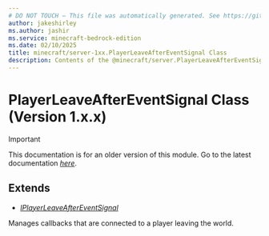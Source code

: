 ```yaml
---
# DO NOT TOUCH — This file was automatically generated. See https://github.com/mojang/minecraftapidocsgenerator to modify descriptions, examples, etc.
author: jakeshirley
ms.author: jashir
ms.service: minecraft-bedrock-edition
ms.date: 02/10/2025
title: minecraft/server-1xx.PlayerLeaveAfterEventSignal Class
description: Contents of the @minecraft/server.PlayerLeaveAfterEventSignal class (Version 1.x.x).
---
```

# PlayerLeaveAfterEventSignal Class (Version 1.x.x)

> [!IMPORTANT]
> This documentation is for an older version of this module. Go to the latest documentation [*here*](../../../scriptapi/minecraft/server/PlayerLeaveAfterEventSignal.md).

## Extends
- [*IPlayerLeaveAfterEventSignal*](IPlayerLeaveAfterEventSignal.md)

Manages callbacks that are connected to a player leaving the world.
